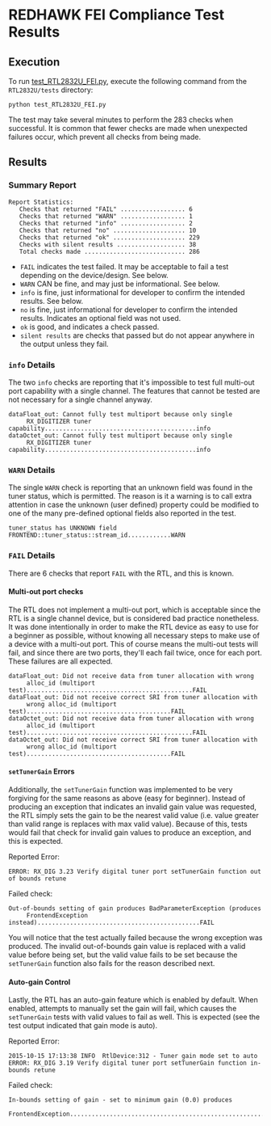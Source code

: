 # REDHAWK FEI Compliance Test Results

## Execution

To run [test\_RTL2832U\_FEI.py](test_RTL2832U_FEI.py), execute the following command from the `RTL2832U/tests` directory:

```
python test_RTL2832U_FEI.py
```

The test may take several minutes to perform the 283 checks when successful. It is common that fewer checks are made when unexpected failures occur, which prevent all checks from being made.

## Results

### Summary Report

```
Report Statistics:
   Checks that returned "FAIL" .................. 6
   Checks that returned "WARN" .................. 1
   Checks that returned "info" .................. 2
   Checks that returned "no" .................... 10
   Checks that returned "ok" .................... 229
   Checks with silent results ................... 38
   Total checks made ............................ 286
```

* `FAIL` indicates the test failed. It may be acceptable to fail a test depending on the device/design. See below.
* `WARN` CAN be fine, and may just be informational. See below.
* `info` is fine, just informational for developer to confirm the intended results. See below.
* `no` is fine, just informational for developer to confirm the intended results. Indicates an optional field was not used.
* `ok` is good, and indicates a check passed.
* `silent results` are checks that passed but do not appear anywhere in the output unless they fail.

### `info` Details

The two `info` checks are reporting that it's impossible to test full multi-out port capability with a single channel. The features that cannot be tested are not necessary for a single channel anyway.

```
dataFloat_out: Cannot fully test multiport because only single
     RX_DIGITIZER tuner capability..........................................info
dataOctet_out: Cannot fully test multiport because only single
     RX_DIGITIZER tuner capability..........................................info
```

### `WARN` Details

The single `WARN` check is reporting that an unknown field was found in the tuner status, which is permitted. The reason is it a warning is to call extra attention in case the unknown (user defined) property could be modified to one of the many pre-defined optional fields also reported in the test.
```
tuner_status has UNKNOWN field FRONTEND::tuner_status::stream_id............WARN
```

### `FAIL` Details

There are 6 checks that report `FAIL` with the RTL, and this is known.

#### Multi-out port checks

The RTL does not implement a multi-out port, which is acceptable since the RTL is a single channel device, but is considered bad practice nonetheless. It was done intentionally in order to make the RTL device as easy to use for a beginner as possible, without knowing all necessary steps to make use of a device with a multi-out port. This of course means the multi-out tests will fail, and since there are two ports, they'll each fail twice, once for each port. These failures are all expected.

```
dataFloat_out: Did not receive data from tuner allocation with wrong
     alloc_id (multiport test)..............................................FAIL
dataFloat_out: Did not receive correct SRI from tuner allocation with
     wrong alloc_id (multiport test)........................................FAIL
dataOctet_out: Did not receive data from tuner allocation with wrong
     alloc_id (multiport test)..............................................FAIL
dataOctet_out: Did not receive correct SRI from tuner allocation with
     wrong alloc_id (multiport test)........................................FAIL
```

#### `setTunerGain` Errors

Additionally, the `setTunerGain` function was implemented to be very forgiving for the same reasons as above (easy for beginner). Instead of producing an exception that indicates an invalid gain value was requested, the RTL simply sets the gain to be the nearest valid value (i.e. value greater than valid range is replaces with max valid value). Because of this, tests would fail that check for invalid gain values to produce an exception, and this is expected.

Reported Error:
```
ERROR: RX_DIG 3.23 Verify digital tuner port setTunerGain function out of bounds retune
```
Failed check:
```
Out-of-bounds setting of gain produces BadParameterException (produces
     FrontendException instead).............................................FAIL
```

You will notice that the test actually failed because the wrong exception was produced. The invalid out-of-bounds gain value is replaced with a valid value before being set, but the valid value fails to be set because the `setTunerGain` function also fails for the reason described next.

#### Auto-gain Control

Lastly, the RTL has an auto-gain feature which is enabled by default. When enabled, attempts to manually set the gain will fail, which causes the `setTunerGain` tests with valid values to fail as well. This is expected (see the test output indicated that gain mode is auto).

Reported Error:
```
2015-10-15 17:13:38 INFO  RtlDevice:312 - Tuner gain mode set to auto
ERROR: RX_DIG 3.19 Verify digital tuner port setTunerGain function in-bounds retune
```
Failed check:
```
In-bounds setting of gain - set to minimum gain (0.0) produces
     FrontendException......................................................FAIL
```

